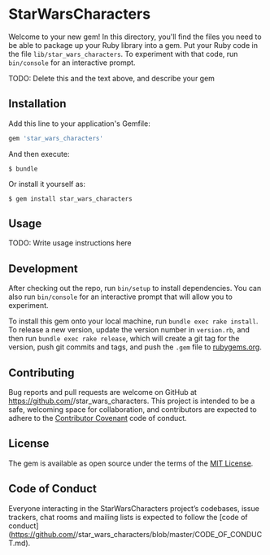 # StarWarsCharacters

Welcome to your new gem! In this directory, you'll find the files you need to be able to package up your Ruby library into a gem. Put your Ruby code in the file `lib/star_wars_characters`. To experiment with that code, run `bin/console` for an interactive prompt.

TODO: Delete this and the text above, and describe your gem

## Installation

Add this line to your application's Gemfile:

```ruby
gem 'star_wars_characters'
```

And then execute:

    $ bundle

Or install it yourself as:

    $ gem install star_wars_characters

## Usage

TODO: Write usage instructions here

## Development

After checking out the repo, run `bin/setup` to install dependencies. You can also run `bin/console` for an interactive prompt that will allow you to experiment.

To install this gem onto your local machine, run `bundle exec rake install`. To release a new version, update the version number in `version.rb`, and then run `bundle exec rake release`, which will create a git tag for the version, push git commits and tags, and push the `.gem` file to [rubygems.org](https://rubygems.org).

## Contributing

Bug reports and pull requests are welcome on GitHub at https://github.com/<github username>/star_wars_characters. This project is intended to be a safe, welcoming space for collaboration, and contributors are expected to adhere to the [Contributor Covenant](http://contributor-covenant.org) code of conduct.

## License

The gem is available as open source under the terms of the [MIT License](https://opensource.org/licenses/MIT).

## Code of Conduct

Everyone interacting in the StarWarsCharacters project’s codebases, issue trackers, chat rooms and mailing lists is expected to follow the [code of conduct](https://github.com/<github username>/star_wars_characters/blob/master/CODE_OF_CONDUCT.md).
